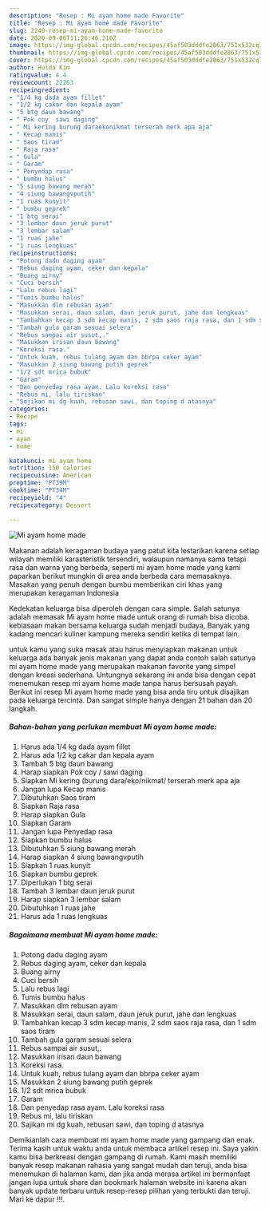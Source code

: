 ```yaml
---
description: "Resep : Mi ayam home made Favorite"
title: "Resep : Mi ayam home made Favorite"
slug: 2240-resep-mi-ayam-home-made-favorite
date: 2020-09-06T11:26:46.210Z
image: https://img-global.cpcdn.com/recipes/45af503dddfe2863/751x532cq70/mi-ayam-home-made-foto-resep-utama.jpg
thumbnail: https://img-global.cpcdn.com/recipes/45af503dddfe2863/751x532cq70/mi-ayam-home-made-foto-resep-utama.jpg
cover: https://img-global.cpcdn.com/recipes/45af503dddfe2863/751x532cq70/mi-ayam-home-made-foto-resep-utama.jpg
author: Hulda Kim
ratingvalue: 4.4
reviewcount: 22263
recipeingredient:
- "1/4 kg dada ayam fillet"
- "1/2 kg cakar dan kepala ayam"
- "5 btg daun bawang"
- " Pok coy  sawi daging"
- " Mi kering burung daraekonikmat terserah merk apa aja"
- " Kecap manis"
- " Saos tiram"
- " Raja rasa"
- " Gula"
- " Garam"
- " Penyedap rasa"
- " bumbu halus"
- "5 siung bawang merah"
- "4 siung bawangvputih"
- "1 ruas kunyit"
- " bumbu geprek"
- "1 btg serai"
- "3 lembar daun jeruk purut"
- "3 lembar salam"
- "1 ruas jahe"
- "1 ruas lengkuas"
recipeinstructions:
- "Potong dadu daging ayam"
- "Rebus daging ayam, ceker dan kepala"
- "Buang airny"
- "Cuci bersih"
- "Lalu rebus lagi"
- "Tumis bumbu halus"
- "Masukkan dlm rebusan ayam"
- "Masukkan serai, daun salam, daun jeruk purut, jahe dan lengkuas"
- "Tambahkan kecap 3 sdm kecap manis, 2 sdm saos raja rasa, dan 1 sdm saos tiram"
- "Tambah gula garam sesuai selera"
- "Rebus sampai air susut,."
- "Masukkan irisan daun bawang"
- "Koreksi rasa."
- "Untuk kuah, rebus tulang ayam dan bbrpa ceker ayam"
- "Masukkan 2 siung bawang putih geprek"
- "1/2 sdt mrica bubuk"
- "Garam"
- "Dan penyedap rasa ayam. Lalu koreksi rasa"
- "Rebus mi, lalu tiriskan"
- "Sajikan mi dg kuah, rebusan sawi, dan toping d atasnya"
categories:
- Recipe
tags:
- mi
- ayam
- home

katakunci: mi ayam home 
nutrition: 150 calories
recipecuisine: American
preptime: "PT39M"
cooktime: "PT34M"
recipeyield: "4"
recipecategory: Dessert

---
```



![Mi ayam home made](https://img-global.cpcdn.com/recipes/45af503dddfe2863/751x532cq70/mi-ayam-home-made-foto-resep-utama.jpg)

Makanan adalah keragaman budaya yang patut kita lestarikan karena setiap wilayah memiliki karasteristik tersendiri, walaupun namanya sama tetapi rasa dan warna yang berbeda, seperti mi ayam home made yang kami paparkan berikut mungkin di area anda berbeda cara memasaknya. Masakan yang penuh dengan bumbu memberikan ciri khas yang merupakan keragaman Indonesia

Kedekatan keluarga bisa diperoleh dengan cara simple. Salah satunya adalah memasak Mi ayam home made untuk orang di rumah bisa dicoba. kebiasaan makan bersama keluarga sudah menjadi budaya, Banyak yang kadang mencari kuliner kampung mereka sendiri ketika di tempat lain.



untuk kamu yang suka masak atau harus menyiapkan makanan untuk keluarga ada banyak jenis makanan yang dapat anda contoh salah satunya mi ayam home made yang merupakan makanan favorite yang simpel dengan kreasi sederhana. Untungnya sekarang ini anda bisa dengan cepat menemukan resep mi ayam home made tanpa harus bersusah payah.
Berikut ini resep Mi ayam home made yang bisa anda tiru untuk disajikan pada keluarga tercinta. Dan sangat simple hanya dengan 21 bahan dan 20 langkah.


<!--inarticleads1-->

##### Bahan-bahan yang perlukan membuat Mi ayam home made:

1. Harus ada 1/4 kg dada ayam fillet
1. Harus ada 1/2 kg cakar dan kepala ayam
1. Tambah 5 btg daun bawang
1. Harap siapkan  Pok coy / sawi daging
1. Siapkan  Mi kering (burung dara/eko/nikmat/ terserah merk apa aja
1. Jangan lupa  Kecap manis
1. Dibutuhkan  Saos tiram
1. Siapkan  Raja rasa
1. Harap siapkan  Gula
1. Siapkan  Garam
1. Jangan lupa  Penyedap rasa
1. Siapkan  bumbu halus
1. Dibutuhkan 5 siung bawang merah
1. Harap siapkan 4 siung bawangvputih
1. Siapkan 1 ruas kunyit
1. Siapkan  bumbu geprek
1. Diperlukan 1 btg serai
1. Tambah 3 lembar daun jeruk purut
1. Harap siapkan 3 lembar salam
1. Dibutuhkan 1 ruas jahe
1. Harus ada 1 ruas lengkuas




<!--inarticleads2-->

##### Bagaimana membuat  Mi ayam home made:

1. Potong dadu daging ayam
1. Rebus daging ayam, ceker dan kepala
1. Buang airny
1. Cuci bersih
1. Lalu rebus lagi
1. Tumis bumbu halus
1. Masukkan dlm rebusan ayam
1. Masukkan serai, daun salam, daun jeruk purut, jahe dan lengkuas
1. Tambahkan kecap 3 sdm kecap manis, 2 sdm saos raja rasa, dan 1 sdm saos tiram
1. Tambah gula garam sesuai selera
1. Rebus sampai air susut,.
1. Masukkan irisan daun bawang
1. Koreksi rasa.
1. Untuk kuah, rebus tulang ayam dan bbrpa ceker ayam
1. Masukkan 2 siung bawang putih geprek
1. 1/2 sdt mrica bubuk
1. Garam
1. Dan penyedap rasa ayam. Lalu koreksi rasa
1. Rebus mi, lalu tiriskan
1. Sajikan mi dg kuah, rebusan sawi, dan toping d atasnya




Demikianlah cara membuat mi ayam home made yang gampang dan enak. Terima kasih untuk waktu anda untuk membaca artikel resep ini. Saya yakin kamu bisa berkreasi dengan gampang di rumah. Kami masih memiliki banyak resep makanan rahasia yang sangat mudah dan teruji, anda bisa menemukan di halaman kami, dan jika anda merasa artikel ini bermanfaat jangan lupa untuk share dan bookmark halaman website ini karena akan banyak update terbaru untuk resep-resep pilihan yang terbukti dan teruji. Mari ke dapur !!!. 
